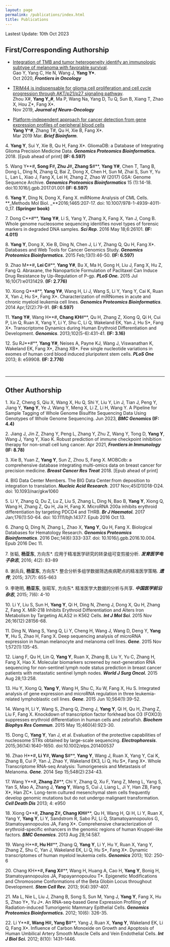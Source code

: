 ```yaml
---
layout: page
permalink: /publications/index.html
title: Publications
---
```


Lastest Update: 10th Oct 2023&nbsp;

## First/Corresponding Authorship

- [Integration of TMB and tumor heterogeneity identify an immunologic subtype of melanoma with favorable survival](https://pubmed.ncbi.nlm.nih.gov/33194669/).<br>Gao Y, Yang C, He N, Wang J, **Yang Y\***.<br>Oct 2020, **_Frontiers in Oncology_**

- [TRIM44 is indispensable for glioma cell proliferation and cell cycle progression through AKT/p21/p27 signaling pathway](https://pubmed.ncbi.nlm.nih.gov/31605296/).<br>Zhou X#, **Yang Y_#**, Ma P, Wang Na, Yang D, Tu Q, Sun B, Xiang T, Zhao X, Hou Z*, Fang X*.<br> Nov 2019, **_Journal of Neuro-Oncology_**

- [Platform-independent approach for cancer detection from gene expression profiles of peripheral blood cells](https://pubmed.ncbi.nlm.nih.gov/30895303/)<br>**Yang Y^#**, Zhang T#, Qu H, Xie B, Fang X*.<br>Mar 2019 Mar. **_Brief Bioinform_**.


4\. **Yang Y**, Sui Y, Xie B, Qu H, Fang X*. GliomaDB: a Database of Integrating Glioma Precision Medicine Data. **_Genomics Proteomics Bioinformatics._** 2018. [Epub ahead of print] **(IF: 6.597)**


5\. Wang Y**#**, Song F**#**, Zhu J**#**, Zhang S**#**, **Yang Y#**, Chen T, Tang B, Dong L, Ding N, Zhang Q, Bai Z, Dong X, Chen H, Sun M, Zhai S, Sun Y, Yu L, Lan L, Xiao J, Fang X, Lei H, Zhang Z, Zhao W (2017) GSA: Genome Sequence Archive. **_Genomics Proteomics Bioinformatics_** 15 (1):14-18. doi:10.1016/j.gpb.2017.01.001 **(IF: 6.597)**

6\. **Yang Y**, Ding N, Dong X, Fang X. miRNome Analysis of CML Cells. **_Methods Mol Biol. _**2016;1465:207-17. doi: 10.1007/978-1-4939-4011-0_17. **(Springer book)**

7\. Dong C**#**, **Yang Y#**, Li S, Yang Y, Zhang X, Fang X, Yan J, Cong B. Whole genome nucleosome sequencing identifies novel types of forensic markers in degraded DNA samples. **_Sci Rep_**. 2016 May 18;6:26101. **(IF: 4.011)**

8\. **Yang Y**, Dong X, Xie B, Ding N, Chen J, Li Y, Zhang Q, Qu H, Fang X*. Databases and Web Tools for Cancer Genomics Study. **_Genomics Proteomics Bioinformatics._** 2015 Feb;13(1):46-50. **(IF: 6.597)**

9\. Zhao M**#**, Lei C**#**, **Yang Y#**, Bu X, Ma H, Gong H, Liu J, Fang X, Hu Z, Fang Q. Abraxane, the Nanoparticle Formulation of Paclitaxel Can Induce Drug Resistance by Up-Regulation of P-gp. **_PLoS One._** 2015 Jul 16;10(7):e0131429. **(IF: 2.776)**

10\. Xiong Q**#**, **Yang Y#**, Wang H, Li J, Wang S, Li Y, Yang Y, Cai K, Ruan X, Yan J, Hu S*, Fang X*. Characterization of miRNomes in acute and chronic myeloid leukemia cell lines. **_Genomics Proteomics Bioinformatics_**. 2014 Apr;12(2):79-91. **(IF: 6.597)**

11\. **Yang Y#**, Wang H**#**, Chang KH**#**, Qu H, Zhang Z, Xiong Q, Qi H, Cui P, Lin Q, Ruan X, Yang Y, Li Y, Shu C, Li Q, Wakeland EK, Yan J, Hu S*, Fang X*. Transcriptome Dynamics during Human Erythroid Differentiation and Development. **_Genomics_**. 2013;102(5-6):431-41. **(IF: 3.16)**

12\. Su RJ**#**, **Yang Y#**, Neises A, Payne KJ, Wang J, Viswanathan K, Wakeland EK, Fang X*, Zhang XB*. Few single nucleotide variations in exomes of human cord blood induced pluripotent stem cells. **_PLoS One_** 2013; 8: e59908. **(IF: 2.776)**

  <br>

---

## Other Authorship

1\. Xu Z, Cheng S, Qiu X, Wang X, Hu Q, Shi Y, Liu Y, Lin J, Tian J, Peng Y, Jiang Y, **Yang Y**, Ye J, Wang Y, Meng X, Li Z, Li H, Wang Y. A Pipeline for Sample Tagging of Whole Genome Bisulfite Sequencing Data Using Genotypes of Whole Genome Sequencing. Jun 2023, **_BMC Genomics_ (IF: 4.4)**

2\. Jiang J, Jin Z, Zhang Y, Peng L, Zhang Y, Zhu Z, Wang Y, Tong D, **Yang Y**, Wang J, Yang Y, Xiao K. Robust prediction of immune checkpoint inhibition therapy for non-small cell lung cancer. Apr 2021, **_Frontiers in Immunology_ (IF: 8.78)**

3\. Xie B, Yuan Z, **Yang Y**, Sun Z, Zhou S, Fang X. MOBCdb: a comprehensive database integrating multi-omics data on breast cancer for precision medicine. **_Breast Cancer Res Treat_** 2018. [Epub ahead of print]

4\. BIG Data Center Members. The BIG Data Center:from deposition to integration to translation. **_Nucleic Acid Research_**. 2017 Nov;45(D1)D18-D24. doi: 10.1093/nar/gkw1060

5\. Li Y, Zhang Q, Du Z, Lu Z, Liu S, Zhang L, Ding N, Bao B, **Yang Y**, Xiong Q, Wang H, Zhang Z, Qu H, Jia H, Fang X. MicroRNA 200a inhibits erythroid differentiation by targeting PDCD4 and THRB. **_Br J Haematol._** 2017 Jan;176(1):50-64. doi: 10.1111/bjh.14377. Epub 2016 Oct 13.

6\. Zhang Q, Ding N, Zhang L, Zhao X, **Yang Y**, Qu H, Fang X. Biological Databases for Hematology Research. **_Genomics Proteomics Bioinformatics_**. 2016 Dec;14(6):333-337. doi: 10.1016/j.gpb.2016.10.004. Epub 2016 Dec 11.

7\. 张韬, **杨亚东**, 方向东*. 应用于精准医学研究的转录组可变剪接分析. **_发育医学电子杂志_**, 2016; 4(2): 83-89

8\. 谢兵兵, **杨亚东**, 方向东*. 整合分析多组学数据筛选疾病靶点的精准医学策略. **_遗传_**, 2015; 37(7): 655-663

9\. 李艳明, **杨亚东**, 张昭军, 方向东*. 精准医学大数据的分析与共享. **_中国医学前沿杂志_**, 2015; 7(6): 4-10

10\. Li Y, Liu S, Sun H, **Yang Y**, Qi H, Ding N, Zheng J, Dong X, Qu H, Zhang Z, Fang X. MiR-218 Inhibits Erythroid Differentiation and Alters Iron Metabolism by Targeting ALAS2 in K562 Cells. **_Int J Mol Sci_**. 2015 Nov 26;16(12):28156-68.

11\. Ding N, Wang S, Yang Q, Li Y, Cheng H, Wang J, Wang D, Deng Y, **Yang Y**, Hu S, Zhao H, Fang X. Deep sequencing analysis of microRNA expression in human melanocyte and melanoma cell lines. **_Gene_**. 2015 Nov 1;572(1):135-45.

12\. Liang F, Qu H, Lin Q, **Yang Y**, Ruan X, Zhang B, Liu Y, Yu C, Zhang H, Fang X, Hao X. Molecular biomarkers screened by next-generation RNA sequencing for non-sentinel lymph node status prediction in breast cancer patients with metastatic sentinel lymph nodes. **_World J Surg Oncol._** 2015 Aug 28;13:258.

13\. Hu Y, Xiong Q, **Yang Y**, Wang H, Shu C, Xu W, Fang X, Hu S. Integrated analysis of gene expression and microRNA regulation in three leukemia-related lymphoblastic cell lines. **_Gene_**. 2015 Jun 10;564(1):39-52.

14\. Wang H, Li Y, Wang S, Zhang Q, Zheng J, **Yang Y**, Qi H, Qu H, Zhang Z, Liu F, Fang X. Knockdown of transcription factor forkhead box O3 (FOXO3) suppresses erythroid differentiation in human cells and zebrafish. **_Biochem Biophys Res Commun_**. 2015 May 15;460(4):923-30.

15\. Dong C, **Yang Y**, Yan J, et al. Evaluation of the protective capabilities of nucleosome STRs obtained by large-scale sequencing. **_Electrophoresis_**. 2015;36(14):1640-1650. doi:10.1002/elps.201400537

16\. Zhao H**#**, Li Y**#**, Wang S**#**, **Yang Y**, Wang J, Ruan X, Yang Y, Cai K, Zhang B, Cui P, Yan J, Zhao Y, Wakeland EK3, Li Q, Hu S*, Fang X*. Whole Transcriptome RNA-seq Analysis: Tumorigenesis and Metastasis of Melanoma. **_Gene_**. 2014 Sep 15;548(2):234-43. 

17\. Wang Y**#**, Zhang Z**#**, Chi Y, Zhang Q, Xu F, Yang Z, Meng L, Yang S, Yan S, Mao A, Zhang J, **Yang Y**, Wang S, Cui J, Liang L, Ji Y, Han ZB, Fang X*, Han ZC*. Long-term cultured mesenchymal stem cells frequently develop genomic mutations but do not undergo malignant transformation. **_Cell Death Dis_** 2013; 4: e950

18\. Xiong Q**#**, Zhang Z**#**, Chang KH**#**, Qu H, Wang H, Qi H, Li Y, Ruan X, Yang Y, **Yang Y**, Li Y, Sandstrom R, Sabo PJ, Li Q, Stamatoyannopoulos G, Stamatoyannopoulos JA, Fang X*. Comprehensive characterization of erythroid-specific enhancers in the genomic regions of human Kruppel-like factors. **_BMC Genomics_**. 2013 Aug 28;14:587.

19\. Wang H**#**, Hu H**#**, Zhang Q, **Yang Y**, Li Y, Hu Y, Ruan X, Yang Y, Zhang Z, Shu C, Yan J, Wakeland EK, Li Q, Hu S*, Fang X*. Dynamic transcriptomes of human myeloid leukemia cells. **_Genomics_** 2013; 102: 250-6 

20\. Chang KH**#**, Fang X**#**, Wang H, Huang A, Cao H, **Yang Y**, Bonig H, Stamatoyannopoulos JA, Papayannopoulou T*. Epigenetic Modifications and Chromosome Conformations of the Beta Globin Locus throughout Development. **_Stem Cell Rev._** 2013; 9(4):397-407.

21\. Ma L, Nie L, Liu J, Zhang B, Song S, Sun M, Yang J, **Yang Y**, Fang X, Hu S, Zhao Y*, Yu J*. An RNA-seq-based Gene Expression Profiling of Radiation-induced Tumorigenic Mammary Epithelial Cells. **_Genomics Proteomics Bioinformatics._** 2012; 10(6): 326-35.

22\. Li Y**#**, Wang H**#**, Yang B**#**, Yang J, Ruan X, **Yang Y**, Wakeland EK, Li Q, Fang X*. Influence of Carbon Monoxide on Growth and Apoptosis of Human Umbilical Artery Smooth Muscle Cells and Vein Endothelial Cells. **_Int J Biol Sci._** 2012; 8(10): 1431–1446.


  <br>

